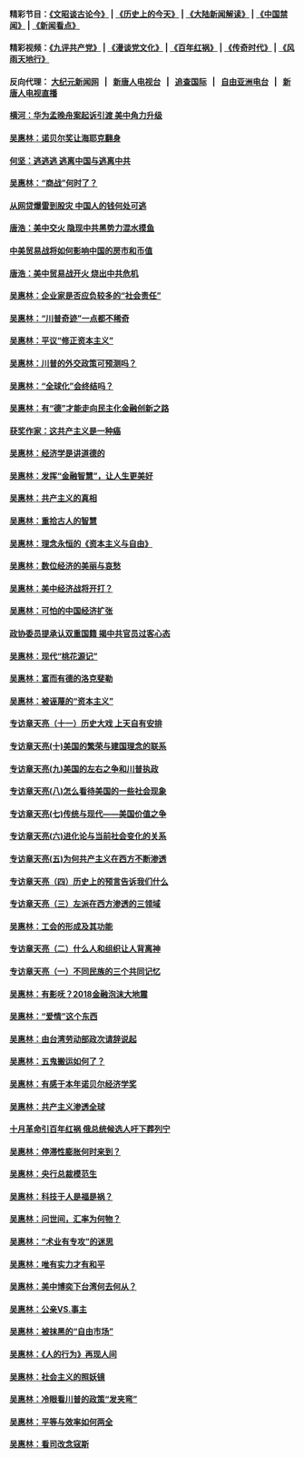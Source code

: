 #### 精彩节目：[《文昭谈古论今》](http://155.138.205.71/wenzhao) | [《历史上的今天》](http://155.138.205.71/today-in-history) | [《大陆新闻解读》](http://155.138.205.71/ntdtv-comedy) | [《中国禁闻》](http://155.138.205.71/ntdtv-news) | [《新闻看点》](http://155.138.205.71/news-insight) 

 #### 精彩视频：[《九评共产党》](http://155.138.205.71:10000/videos/jiuping) | [《漫谈党文化》](http://155.138.205.71:10000/videos/mtdwh) | [《百年红祸》](http://155.138.205.71:10000/videos/bnhh) | [《传奇时代》](http://155.138.205.71:10000/videos/legend) | [《风雨天地行》](http://155.138.205.71:10000/videos/fytdx) 

 #### 反向代理： [大纪元新闻网](http://155.138.205.71:10080/) &nbsp;&nbsp;|&nbsp;&nbsp; [新唐人电视台](http://155.138.205.71:8000/) &nbsp;&nbsp;|&nbsp;&nbsp; [追查国际](http://155.138.205.71:10010/) &nbsp;&nbsp;|&nbsp;&nbsp; [自由亚洲电台](http://155.138.205.71:9800/) &nbsp;&nbsp;|&nbsp;&nbsp; [新唐人电视直播](http://155.138.205.71/) 

#### [横河：华为孟晚舟案起诉引渡 美中角力升级](../pages/nsc423/n11027230.md?t=02221837) 

#### [吴惠林：诺贝尔奖让海耶克翻身](../pages/nsc423/n10890049.md?t=02221837) 

#### [何坚：逃逃逃 逃离中国与逃离中共](../pages/nsc423/n10592891.md?t=02221837) 

#### [吴惠林：“商战”何时了？](../pages/nsc423/n10573558.md?t=02221837) 

#### [从网贷爆雷到股灾 中国人的钱何处可逃](../pages/nsc423/n10572800.md?t=02221837) 

#### [唐浩：美中交火 隐现中共黑势力混水摸鱼](../pages/nsc423/n10544040.md?t=02221837) 

#### [中美贸易战将如何影响中国的房市和币值](../pages/nsc423/n10543697.md?t=02221837) 

#### [唐浩：美中贸易战开火 烧出中共危机](../pages/nsc423/n10540126.md?t=02221837) 

#### [吴惠林：企业家是否应负较多的“社会责任”](../pages/nsc423/n10535022.md?t=02221837) 

#### [吴惠林：“川普奇迹”一点都不稀奇](../pages/nsc423/n10512808.md?t=02221837) 

#### [吴惠林：平议“修正资本主义”](../pages/nsc423/n10495724.md?t=02221837) 

#### [吴惠林：川普的外交政策可预测吗？](../pages/nsc423/n10462387.md?t=02221837) 

#### [吴惠林：“全球化”会终结吗？](../pages/nsc423/n10452838.md?t=02221837) 

#### [吴惠林：有“德”才能走向民主化金融创新之路](../pages/nsc423/n10432292.md?t=02221837) 

#### [获奖作家：这共产主义是一种癌](../pages/nsc423/n10431541.md?t=02221837) 

#### [吴惠林：经济学是讲道德的](../pages/nsc423/n10398014.md?t=02221837) 

#### [吴惠林：发挥“金融智慧”，让人生更美好](../pages/nsc423/n10375019.md?t=02221837) 

#### [吴惠林：共产主义的真相](../pages/nsc423/n10351394.md?t=02221837) 

#### [吴惠林：重拾古人的智慧](../pages/nsc423/n10337691.md?t=02221837) 

#### [吴惠林：理念永恒的《资本主义与自由》](../pages/nsc423/n10316274.md?t=02221837) 

#### [吴惠林：数位经济的美丽与哀愁](../pages/nsc423/n10292946.md?t=02221837) 

#### [吴惠林：美中经济战将开打？](../pages/nsc423/n10258825.md?t=02221837) 

#### [吴惠林：可怕的中国经济扩张](../pages/nsc423/n10219147.md?t=02221837) 

#### [政协委员提承认双重国籍 揭中共官员过客心态](../pages/nsc423/n10208809.md?t=02221837) 

#### [吴惠林：现代“桃花源记”](../pages/nsc423/n10185234.md?t=02221837) 

#### [吴惠林：富而有德的洛克斐勒](../pages/nsc423/n10142264.md?t=02221837) 

#### [吴惠林：被诬蔑的“资本主义”](../pages/nsc423/n10124816.md?t=02221837) 

#### [专访章天亮（十一）历史大戏 上天自有安排](../pages/nsc423/n10094905.md?t=02221837) 

#### [专访章天亮(十)美国的繁荣与建国理念的联系](../pages/nsc423/n10094899.md?t=02221837) 

#### [专访章天亮(九)美国的左右之争和川普执政](../pages/nsc423/n10094889.md?t=02221837) 

#### [专访章天亮(八)怎么看待美国的一些社会现象](../pages/nsc423/n10094857.md?t=02221837) 

#### [专访章天亮(七)传统与现代——美国价值之争](../pages/nsc423/n10093140.md?t=02221837) 

#### [专访章天亮(六)进化论与当前社会变化的关系](../pages/nsc423/n10092036.md?t=02221837) 

#### [专访章天亮(五)为何共产主义在西方不断渗透](../pages/nsc423/n10083620.md?t=02221837) 

#### [专访章天亮（四）历史上的预言告诉我们什么](../pages/nsc423/n10083606.md?t=02221837) 

#### [专访章天亮（三）左派在西方渗透的三领域](../pages/nsc423/n10081115.md?t=02221837) 

#### [吴惠林：工会的形成及其功能](../pages/nsc423/n10080633.md?t=02221837) 

#### [专访章天亮（二）什么人和组织让人背离神](../pages/nsc423/n10076637.md?t=02221837) 

#### [专访章天亮（一）不同民族的三个共同记忆](../pages/nsc423/n10074188.md?t=02221837) 

#### [吴惠林：有影呒？2018金融泡沫大地震](../pages/nsc423/n10040534.md?t=02221837) 

#### [吴惠林：“爱情”这个东西](../pages/nsc423/n10019423.md?t=02221837) 

#### [吴惠林：由台湾劳动部政次请辞说起](../pages/nsc423/n9979679.md?t=02221837) 

#### [吴惠林：五鬼搬运如何了？](../pages/nsc423/n9925338.md?t=02221837) 

#### [吴惠林：有感于本年诺贝尔经济学奖](../pages/nsc423/n9871883.md?t=02221837) 

#### [吴惠林：共产主义渗透全球](../pages/nsc423/n9812748.md?t=02221837) 

#### [十月革命引百年红祸 俄总统候选人吁下葬列宁](../pages/nsc423/n9810182.md?t=02221837) 

#### [吴惠林：停滞性膨胀何时来到？](../pages/nsc423/n9764136.md?t=02221837) 

#### [吴惠林：央行总裁模范生](../pages/nsc423/n9728134.md?t=02221837) 

#### [吴惠林：科技于人是福是祸？](../pages/nsc423/n9672982.md?t=02221837) 

#### [吴惠林：问世间，汇率为何物？](../pages/nsc423/n9621788.md?t=02221837) 

#### [吴惠林：“术业有专攻”的迷思](../pages/nsc423/n9580363.md?t=02221837) 

#### [吴惠林：唯有实力才有和平](../pages/nsc423/n9529599.md?t=02221837) 

#### [吴惠林：美中博奕下台湾何去何从？](../pages/nsc423/n9483598.md?t=02221837) 

#### [吴惠林：公亲VS.事主](../pages/nsc423/n9425637.md?t=02221837) 

#### [吴惠林：被抹黑的“自由市场”](../pages/nsc423/n9351545.md?t=02221837) 

#### [吴惠林：《人的行为》再现人间](../pages/nsc423/n9296339.md?t=02221837) 

#### [吴惠林：社会主义的照妖镜](../pages/nsc423/n9243460.md?t=02221837) 

#### [吴惠林：冷眼看川普的政策“发夹弯”](../pages/nsc423/n9120684.md?t=02221837) 

#### [吴惠林：平等与效率如何两全](../pages/nsc423/n9075430.md?t=02221837) 

#### [吴惠林：看司改念寇斯](../pages/nsc423/n9024915.md?t=02221837) 

